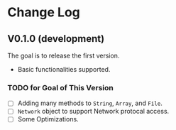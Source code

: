 # Change Log

## V0.1.0 (development)

The goal is to release the first version.

*   Basic functionalities supported.

### TODO for Goal of This Version

* [ ] Adding many methods to `String`, `Array`, and `File`.
* [ ] `Network` object to support Network protocal access.
* [ ] Some Optimizations.

